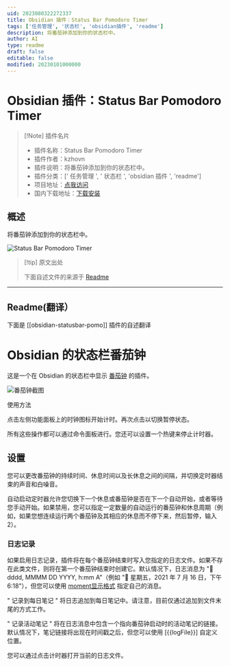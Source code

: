 ```yaml
---
uid: 2023080322272337
title: Obsidian 插件：Status Bar Pomodoro Timer
tags: ['任务管理', '状态栏', 'obsidian插件', 'readme']
description: 将番茄钟添加到你的状态栏中。
author: AI
type: readme
draft: false
editable: false
modified: 20230101000000
---
```


# Obsidian 插件：Status Bar Pomodoro Timer

> [!Note] 插件名片
> - 插件名称：Status Bar Pomodoro Timer
> - 插件作者：kzhovn
> - 插件说明：将番茄钟添加到你的状态栏中。
> - 插件分类：[' 任务管理 ', ' 状态栏 ', 'obsidian 插件 ', 'readme']
> - 项目地址：[点我访问](https://github.com/kzhovn/statusbar-pomo-obsidian)
> - 国内下载地址：[下载安装](https://pkmer.cn/products/plugin/pluginMarket/?obsidian-statusbar-pomo)

## 概述

将番茄钟添加到你的状态栏中。

![Status Bar Pomodoro Timer](https://cdn.pkmer.cn/covers/obsidian-statusbar-pomo.PNG!pkmer)

> [!tip] 原文出处
>
>下面自述文件的来源于 [Readme](https://ghproxy.net/https://raw.githubusercontent.com/kzhovn/statusbar-pomo-obsidian/master/README.md)

---

## Readme(翻译）

下面是 [[obsidian-statusbar-pomo]] 插件的自述翻译

# Obsidian 的状态栏番茄钟

这是一个在 Obsidian 的状态栏中显示 [番茄钟](https://en.wikipedia.org/wiki/Pomodoro_Technique) 的插件。

![番茄钟截图](timer_screenshot.png)

使用方法

点击左侧功能面板上的时钟图标开始计时。再次点击以切换暂停状态。

所有这些操作都可以通过命令面板进行。您还可以设置一个热键来停止计时器。

## 设置

您可以更改番茄钟的持续时间、休息时间以及长休息之间的间隔，并切换定时器结束的声音和白噪音。

自动启动定时器允许您切换下一个休息或番茄钟是否在下一个自动开始，或者等待您手动开始。如果禁用，您可以指定一定数量的自动运行的番茄钟和休息周期（例如，如果您想连续运行两个番茄钟及其相应的休息而不停下来，然后暂停，输入 2）。

### 日志记录

如果启用日志记录，插件将在每个番茄钟结束时写入您指定的日志文件。如果不存在此类文件，则将在第一个番茄钟结束时创建它。默认情况下，日志消息为 "🍅 dddd, MMMM DD YYYY, h:mm A"（例如 "🍅 星期五，2021 年 7 月 16 日，下午 6:18"），但您可以使用 [moment显示格式](https://momentjs.com/docs/#/displaying/format/) 指定自己的消息。

" 记录到每日笔记 " 将日志追加到每日笔记中。请注意，目前仅通过追加到文件末尾的方式工作。

" 记录活动笔记 " 将在日志消息中包含一个指向番茄钟启动时的活动笔记的链接。默认情况下，笔记链接将出现在时间戳之后，但您可以使用 [{{logFile}}] 自定义位置。

您可以通过点击计时器打开当前的日志文件。

